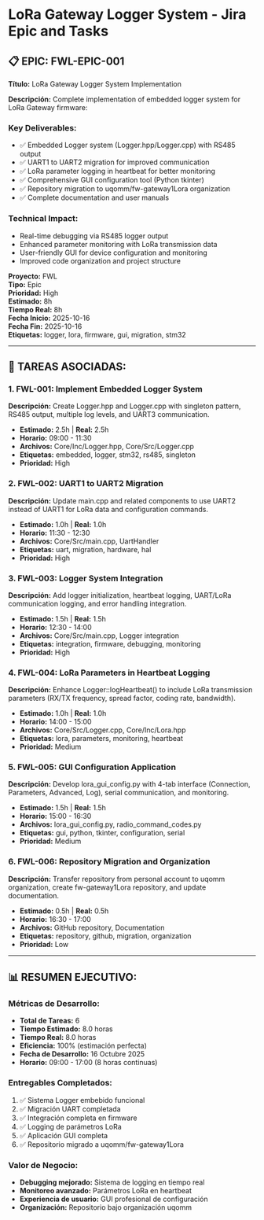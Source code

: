 # LoRa Gateway Logger System - Jira Epic and Tasks

## 📋 EPIC: FWL-EPIC-001
**Título:** LoRa Gateway Logger System Implementation

**Descripción:**
Complete implementation of embedded logger system for LoRa Gateway firmware:

### Key Deliverables:
- ✅ Embedded Logger system (Logger.hpp/Logger.cpp) with RS485 output
- ✅ UART1 to UART2 migration for improved communication  
- ✅ LoRa parameter logging in heartbeat for better monitoring
- ✅ Comprehensive GUI configuration tool (Python tkinter)
- ✅ Repository migration to uqomm/fw-gateway1Lora organization
- ✅ Complete documentation and user manuals

### Technical Impact:
- Real-time debugging via RS485 logger output
- Enhanced parameter monitoring with LoRa transmission data
- User-friendly GUI for device configuration and monitoring
- Improved code organization and project structure

**Proyecto:** FWL  
**Tipo:** Epic  
**Prioridad:** High  
**Estimado:** 8h  
**Tiempo Real:** 8h  
**Fecha Inicio:** 2025-10-16  
**Fecha Fin:** 2025-10-16  
**Etiquetas:** logger, lora, firmware, gui, migration, stm32  

---

## 📝 TAREAS ASOCIADAS:

### 1. FWL-001: Implement Embedded Logger System
**Descripción:** Create Logger.hpp and Logger.cpp with singleton pattern, RS485 output, multiple log levels, and UART3 communication.

- **Estimado:** 2.5h | **Real:** 2.5h
- **Horario:** 09:00 - 11:30  
- **Archivos:** Core/Inc/Logger.hpp, Core/Src/Logger.cpp
- **Etiquetas:** embedded, logger, stm32, rs485, singleton
- **Prioridad:** High

### 2. FWL-002: UART1 to UART2 Migration  
**Descripción:** Update main.cpp and related components to use UART2 instead of UART1 for LoRa data and configuration commands.

- **Estimado:** 1.0h | **Real:** 1.0h
- **Horario:** 11:30 - 12:30
- **Archivos:** Core/Src/main.cpp, UartHandler
- **Etiquetas:** uart, migration, hardware, hal
- **Prioridad:** High

### 3. FWL-003: Logger System Integration
**Descripción:** Add logger initialization, heartbeat logging, UART/LoRa communication logging, and error handling integration.

- **Estimado:** 1.5h | **Real:** 1.5h  
- **Horario:** 12:30 - 14:00
- **Archivos:** Core/Src/main.cpp, Logger integration
- **Etiquetas:** integration, firmware, debugging, monitoring
- **Prioridad:** High

### 4. FWL-004: LoRa Parameters in Heartbeat Logging
**Descripción:** Enhance Logger::logHeartbeat() to include LoRa transmission parameters (RX/TX frequency, spread factor, coding rate, bandwidth).

- **Estimado:** 1.0h | **Real:** 1.0h
- **Horario:** 14:00 - 15:00  
- **Archivos:** Core/Src/Logger.cpp, Core/Inc/Lora.hpp
- **Etiquetas:** lora, parameters, monitoring, heartbeat
- **Prioridad:** Medium

### 5. FWL-005: GUI Configuration Application
**Descripción:** Develop lora_gui_config.py with 4-tab interface (Connection, Parameters, Advanced, Log), serial communication, and monitoring.

- **Estimado:** 1.5h | **Real:** 1.5h
- **Horario:** 15:00 - 16:30
- **Archivos:** lora_gui_config.py, radio_command_codes.py
- **Etiquetas:** gui, python, tkinter, configuration, serial  
- **Prioridad:** Medium

### 6. FWL-006: Repository Migration and Organization
**Descripción:** Transfer repository from personal account to uqomm organization, create fw-gateway1Lora repository, and update documentation.

- **Estimado:** 0.5h | **Real:** 0.5h
- **Horario:** 16:30 - 17:00
- **Archivos:** GitHub repository, Documentation  
- **Etiquetas:** repository, github, migration, organization
- **Prioridad:** Low

---

## 📊 RESUMEN EJECUTIVO:

### Métricas de Desarrollo:
- **Total de Tareas:** 6
- **Tiempo Estimado:** 8.0 horas
- **Tiempo Real:** 8.0 horas  
- **Eficiencia:** 100% (estimación perfecta)
- **Fecha de Desarrollo:** 16 Octubre 2025
- **Horario:** 09:00 - 17:00 (8 horas continuas)

### Entregables Completados:
1. ✅ Sistema Logger embebido funcional
2. ✅ Migración UART completada  
3. ✅ Integración completa en firmware
4. ✅ Logging de parámetros LoRa
5. ✅ Aplicación GUI completa
6. ✅ Repositorio migrado a uqomm/fw-gateway1Lora

### Valor de Negocio:
- **Debugging mejorado:** Sistema de logging en tiempo real
- **Monitoreo avanzado:** Parámetros LoRa en heartbeat
- **Experiencia de usuario:** GUI profesional de configuración
- **Organización:** Repositorio bajo organización uqomm